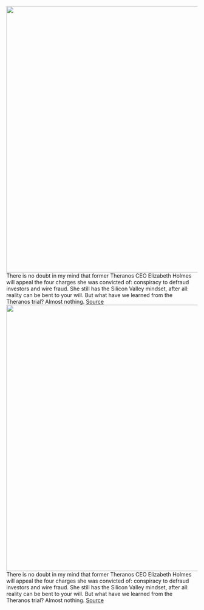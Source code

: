 <img src='https://cdn.vox-cdn.com/thumbor/bz0K1hv_Fndjy-v2yUGNFwZPx0M=/0x0:4872x3248/1200x675/filters:focal(1508x763:2286x1541)/cdn.vox-cdn.com/uploads/chorus_image/image/70349731/1181871591.0.jpg' width='700px' /><br/>
There is no doubt in my mind that former Theranos CEO Elizabeth Holmes will appeal the four charges she was convicted of: conspiracy to defraud investors and wire fraud. She still has the Silicon Valley mindset, after all: reality can be bent to your will. But what have we learned from the Theranos trial? Almost nothing.
<a href='https://www.theverge.com/2022/1/5/22867505/elizabeth-holmes-guilty-fraud-investing'> Source <a/><img src='https://cdn.vox-cdn.com/thumbor/bz0K1hv_Fndjy-v2yUGNFwZPx0M=/0x0:4872x3248/1200x675/filters:focal(1508x763:2286x1541)/cdn.vox-cdn.com/uploads/chorus_image/image/70349731/1181871591.0.jpg' width='700px' /><br/>
There is no doubt in my mind that former Theranos CEO Elizabeth Holmes will appeal the four charges she was convicted of: conspiracy to defraud investors and wire fraud. She still has the Silicon Valley mindset, after all: reality can be bent to your will. But what have we learned from the Theranos trial? Almost nothing.
<a href='https://www.theverge.com/2022/1/5/22867505/elizabeth-holmes-guilty-fraud-investing'> Source <a/>